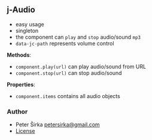## j-Audio

- easy usage
- singleton
- the component can `play` and `stop` audio/sound `mp3`
- `data-jc-path` represents volume control

__Methods__:

- `component.play(url)` can play audio/sound from URL
- `component.stop(url)` can stop audio/sound

__Properties__:
- `component.items` contains all audio objects

### Author

- Peter Širka <petersirka@gmail.com>
- [License](https://www.totaljs.com/licenses/)